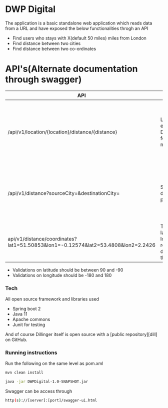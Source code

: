 # DWP Digital
The application is a basic standalone web application which reads data from a URL and have exposed the below functionalities throgh an API

  - Find users who stays with X(default 50 miles) miles from London
  - Find distance between two cities
  - Find distance between two co-ordinates

# API's(Alternate documentation through swagger)
| API | Inputs |  Description |
| ------ | ------ | ------ |
| /api/v1/location/{location}/distance/{distance} | Location(Location enums), Distance(Optional fefault 50) in miles | This API takes the city and returns the users who stay within the radius of "distance" miles|
| /api/v1/distance?sourceCity=&destinationCity= | Source city and destination city parameters| Returns the distance between source and destination cities with pre configured coordinates |
| api/v1/distance/coordinates?lat1=51.50853&lon1=-0.12574&lat2=53.4808&lon2=2.2426 | Takes a pair of latitudes and longitudes and returns the distance between them |


  - Validations on latitude should be between 90 and -90
  - Validations on longitude should be -180 and 180

### Tech

All open source framework and libraries used

* Spring boot 2
* Java 11
* Apache commons
* Junit for testing

And of course Dillinger itself is open source with a [public repository][dill]
 on GitHub.

### Running instructions

Run the following on the same level as pom.xml

```sh
mvn clean install
```

```sh
java -jar DWPDigital-1.0-SNAPSHOT.jar
```

Swagger can be access through

```sh
http(s)://[server]:[port]/swagger-ui.html
```
